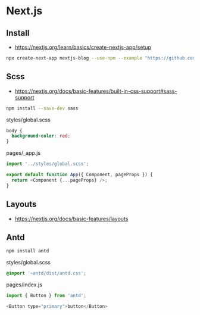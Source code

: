 # Next.js

## Install
* https://nextjs.org/learn/basics/create-nextjs-app/setup
```sh
npx create-next-app nextjs-blog --use-npm --example "https://github.com/vercel/next-learn/tree/master/basics/learn-starter"
```

## Scss
* https://nextjs.org/docs/basic-features/built-in-css-support#sass-support
```sh
npm install --save-dev sass
```

styles/global.scss
```scss
body {
  background-color: red;
}
```

pages/_app.js
```js
import '../styles/global.scss';

export default function App({ Component, pageProps }) {
  return <Component {...pageProps} />;
}
```

## Layouts
* https://nextjs.org/docs/basic-features/layouts

## Antd
```sh
npm install antd
```

styles/global.scss
```scss
@import '~antd/dist/antd.css';
```

pages/index.js
```js
import { Button } from 'antd';

<Button type="primary">button</Button>
```
